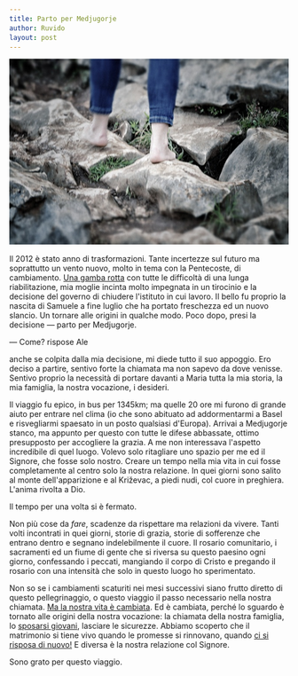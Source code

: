 ```yaml
---
title: Parto per Medjugorje
author: Ruvido
layout: post
---
```


![](/img/posts/medjugorje.jpg)

Il 2012 è stato anno di trasformazioni. Tante incertezze sul futuro ma soprattutto un vento nuovo, molto in tema con la Pentecoste, di cambiamento. [Una gamba rotta](http://5p2p.it/2013/04/12/quando-dio-ti-rompe-una-gamba.html) con tutte le difficoltà di una lunga riabilitazione, mia moglie incinta molto impegnata in un tirocinio e la decisione del governo di chiudere l'istituto in cui lavoro. Il bello fu proprio la nascita di Samuele a fine luglio che ha portato freschezza ed un nuovo slancio. Un tornare alle origini in qualche modo. Poco dopo, presi la decisione &mdash; parto per Medjugorje.

&mdash; Come? rispose Ale

anche se colpita dalla mia decisione, mi diede tutto il suo appoggio. Ero deciso a partire, sentivo forte la chiamata ma non sapevo da dove venisse. Sentivo proprio la necessità di portare davanti a Maria tutta la mia storia, la mia famiglia, la nostra vocazione, i desideri. 

Il viaggio fu epico, in bus per 1345km; ma quelle 20 ore mi furono di grande aiuto per entrare nel clima (io che sono abituato ad addormentarmi a Basel e risvegliarmi spaesato in un posto qualsiasi d'Europa). Arrivai a Medjugorje stanco, ma appunto per questo con tutte le difese abbassate, ottimo presupposto per accogliere la grazia. A me non interessava l'aspetto incredibile di quel luogo. Volevo solo ritagliare uno spazio per me ed il Signore, che fosse solo nostro. Creare un tempo nella mia vita in cui fosse completamente al centro solo la nostra relazione. In quei giorni sono salito al monte dell'apparizione e al Križevac, a piedi nudi, col cuore in preghiera. L'anima rivolta a Dio. 

Il tempo per una volta si è fermato.

Non più cose da *fare*, scadenze da rispettare ma relazioni da vivere. Tanti volti incontrati in quei giorni, storie di grazia, storie di sofferenze che entrano dentro e segnano  indelebilmente il cuore. Il rosario comunitario, i sacramenti ed un fiume di gente che si riversa su questo paesino ogni giorno, confessando i peccati, mangiando il corpo di Cristo e pregando il rosario con una intensità che solo in questo luogo ho sperimentato.

Non so se i cambiamenti scaturiti nei mesi successivi siano frutto diretto di questo pellegrinaggio, o questo viaggio il passo necessario nella nostra chiamata. [Ma la nostra vita è cambiata](http://5p2p.it/2013/04/26/camminando.html). Ed è cambiata, perché lo sguardo è tornato alle origini della nostra vocazione: la chiamata della nostra famiglia, lo [sposarsi giovani](http://5p2p.it/2013/05/07/si-puo-fare.html), lasciare le sicurezze. Abbiamo scoperto che il matrimonio si tiene vivo quando le promesse si rinnovano, quando [ci si risposa di nuovo!](http://5p2p.it/2013/04/10/raggione-ciaveva.html) E diversa è la nostra relazione col Signore.

Sono grato per questo viaggio.